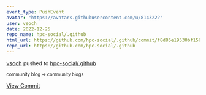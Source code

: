 ```yaml
---
event_type: PushEvent
avatar: "https://avatars.githubusercontent.com/u/814322?"
user: vsoch
date: 2022-12-25
repo_name: hpc-social/.github
html_url: https://github.com/hpc-social/.github/commit/f8d85e19530bf158d939fb2b34a3eba9b3d6fd1c
repo_url: https://github.com/hpc-social/.github
---
```


<a href='https://github.com/vsoch' target='_blank'>vsoch</a> pushed to <a href='https://github.com/hpc-social/.github' target='_blank'>hpc-social/.github</a>

<small>community blog -> community blogs</small>

<a href='https://github.com/hpc-social/.github/commit/f8d85e19530bf158d939fb2b34a3eba9b3d6fd1c' target='_blank'>View Commit</a>